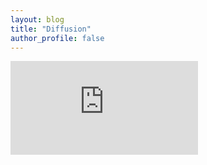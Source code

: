 ```yaml
---
layout: blog
title: "Diffusion"
author_profile: false
---
```


<embed src="https://raw.githubusercontent.com/wenhangao21/wenhangao21.github.io/refs/heads/main/blogs/files/g3_diffusion/Diffusion.pdf" type="application/pdf" />